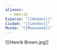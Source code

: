 ```yaml
---
aliases:
  - Henrik
Especie: "[[Humans]]"
Ciudad: "[[London]]"
Mundo: "[[Moonwood]]"
---
```

![[Henrik Brown.jpg]]